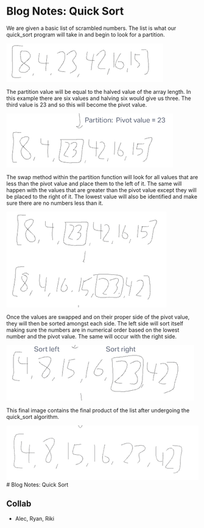 # Blog Notes: Quick Sort

We are given a basic list of scrambled numbers. The list is what our quick_sort program will take in and begin to look for a partition.

![CC28-1](CC28-1.png)


The partition value will be equal to the halved value of the array length. In this example there are six values and halving six would give us three. The third value is 23 and so this will become the pivot value.

![CC28-2](CC28-2.png)


The swap method within the partition function will look for all values that are less than the pivot value and place them to the left of it. The same will happen with the values that are greater than the pivot value except they will be placed to the right of it. The lowest value will also be identified and make sure there are no numbers less than it.

![CC28-3](CC28-3.png)


Once the values are swapped and on their proper side of the pivot value, they will then be sorted amongst each side. The left side will sort itself making sure the numbers are in numerical order based on the lowest number and the pivot value. The same will occur with the right side.

![CC28-4](CC28-4.png)


This final image contains the final product of the list after undergoing the quick_sort algorithm.

![CC28-5](CC28-5.png)# Blog Notes: Quick Sort

## Collab
- Alec, Ryan, Riki
